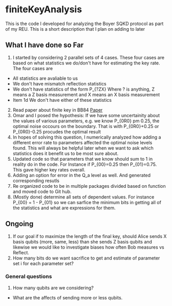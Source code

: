 # finiteKeyAnalysis
This is the code I developed for analyzing the Boyer SQKD protocol as part of my REU. This is a short description that I plan on adding to later

## What I have done so Far
1. I started by considering 2 parallel sets of 4 cases. These four cases are based on what statistics we do/don't have for estimating the key rate. The four cases are
*  All statistics are avaliable to us
*  We don't have mismatch reflection statistics
*  We don't have statistics of the form P_{?ZX} Where ? is anything, Z means a Z basis measurement and X means an X basis measurement
* Item 1d We don't have either of these statistics
2. Read paper about finite key in BB84 [Paper](https://journals.aps.org/prl/pdf/10.1103/PhysRevLett.100.200501)
3. Omar and I posed the hypothesis: If we have some uncertainity about the values of various parameters, e.g. we know P_{0R0} pm 0.25, the optimal noise occours on the boundary. That is with P_{0R0}+0.25 or P_{0R0}-0.25 procudes the optimal result
4. In hopes of solving this question, I numerically analyzed how adding a different error rate to parameters affected the optimal noise levels found. This will always be helpful later when we want to ask which statistics does it benefit us to be most sure about. 
5. Updated code so that parameters that we know should sum to 1 in reality do in the code. For Instance if P_{00}=0.25 then P_{01}=0.75. This gave higher key rates overall.
6. Adding an option for error in the Q_a level as well. And generated corresponding resutls
7. Re organized code to be in multiple packages divided based on function and moved code to Git hub.
8. (Mostly done) determine all sets of dependent values. For instance P_{00} = 1 - P_{01} so we can sarfice the minimum bits in getting all of the statistics and what are expressions for them.
## Ongoing
1. If our goal if to maximize the length of the final key, should Alice sends X basis qubits (more, same, less) than she sends Z basis qubits and likewise we would like to investigate biases how often Bob measures vs Reflect. 
2. How many bits do we want sacrifice to get and estimate of parameter set i for each parameter set? 
### General questions
1. How many qubits are we considering?
*  What are the affects of sending more or less qubits.
